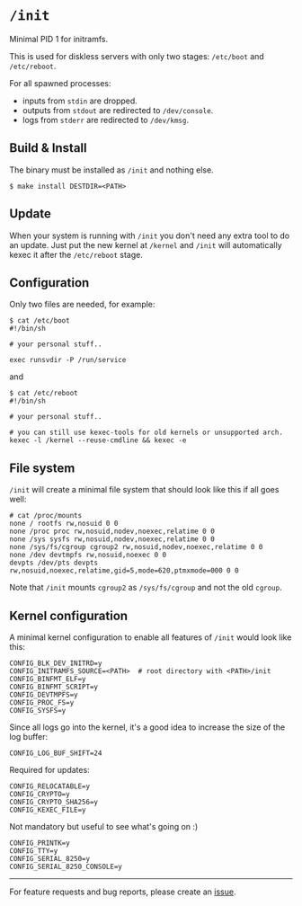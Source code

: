 # `/init`
Minimal PID 1 for initramfs.

This is used for diskless servers with only two stages: `/etc/boot` and `/etc/reboot`.

For all spawned processes:
- inputs from `stdin` are dropped.
- outputs from `stdout` are redirected to `/dev/console`.
- logs from `stderr` are redirected to `/dev/kmsg`.

## Build & Install

The binary must be installed as `/init` and nothing else.

    $ make install DESTDIR=<PATH>

## Update

When your system is running with `/init` you don't need any extra tool to do an update.
Just put the new kernel at `/kernel` and `/init` will automatically kexec it after the `/etc/reboot` stage.

## Configuration

Only two files are needed, for example:

    $ cat /etc/boot
    #!/bin/sh

    # your personal stuff..

    exec runsvdir -P /run/service

and

    $ cat /etc/reboot
    #!/bin/sh

    # your personal stuff..

    # you can still use kexec-tools for old kernels or unsupported arch.
    kexec -l /kernel --reuse-cmdline && kexec -e

## File system

`/init` will create a minimal file system that should look like this if all goes well:

    # cat /proc/mounts
    none / rootfs rw,nosuid 0 0
    none /proc proc rw,nosuid,nodev,noexec,relatime 0 0
    none /sys sysfs rw,nosuid,nodev,noexec,relatime 0 0
    none /sys/fs/cgroup cgroup2 rw,nosuid,nodev,noexec,relatime 0 0
    none /dev devtmpfs rw,nosuid,noexec 0 0
    devpts /dev/pts devpts rw,nosuid,noexec,relatime,gid=5,mode=620,ptmxmode=000 0 0

Note that `/init` mounts `cgroup2` as `/sys/fs/cgroup` and not the old `cgroup`.

## Kernel configuration

A minimal kernel configuration to enable all features of `/init` would look like this:

    CONFIG_BLK_DEV_INITRD=y
    CONFIG_INITRAMFS_SOURCE=<PATH>  # root directory with <PATH>/init
    CONFIG_BINFMT_ELF=y
    CONFIG_BINFMT_SCRIPT=y
    CONFIG_DEVTMPFS=y
    CONFIG_PROC_FS=y
    CONFIG_SYSFS=y

Since all logs go into the kernel, it's a good idea to increase the size of the log buffer:

    CONFIG_LOG_BUF_SHIFT=24

Required for updates:

    CONFIG_RELOCATABLE=y
    CONFIG_CRYPTO=y
    CONFIG_CRYPTO_SHA256=y
    CONFIG_KEXEC_FILE=y

Not mandatory but useful to see what's going on :)

    CONFIG_PRINTK=y
    CONFIG_TTY=y
    CONFIG_SERIAL_8250=y
    CONFIG_SERIAL_8250_CONSOLE=y

---
For feature requests and bug reports,
please create an [issue](https://github.com/angt/slashinit/issues).
